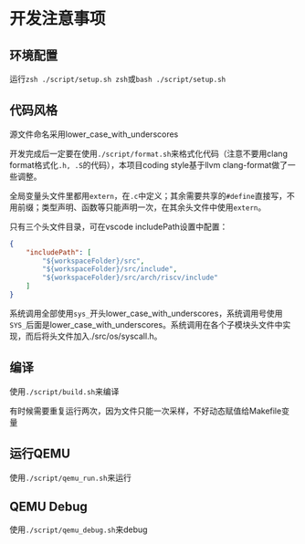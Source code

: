 # 开发注意事项

## 环境配置

运行`zsh ./script/setup.sh zsh`或`bash ./script/setup.sh`

## 代码风格

源文件命名采用lower_case_with_underscores

开发完成后一定要在使用`./script/format.sh`来格式化代码（注意不要用clang format格式化`.h, .S`的代码），本项目coding style基于llvm clang-format做了一些调整。

全局变量头文件里都用`extern`，在`.c`中定义；其余需要共享的`#define`直接写，不用前缀；类型声明、函数等只能声明一次，在其余头文件中使用`extern`。

只有三个头文件目录，可在vscode includePath设置中配置：

```json
{
    "includePath": [
        "${workspaceFolder}/src",
        "${workspaceFolder}/src/include",
        "${workspaceFolder}/src/arch/riscv/include"
    ]
}
```

系统调用全部使用`sys_`开头lower_case_with_underscores，系统调用号使用`SYS_`后面是lower_case_with_underscores。系统调用在各个子模块头文件中实现，而后将头文件加入./src/os/syscall.h。

## 编译

使用`./script/build.sh`来编译

有时候需要重复运行两次，因为文件只能一次采样，不好动态赋值给Makefile变量

## 运行QEMU

使用`./script/qemu_run.sh`来运行

## QEMU Debug

使用`./script/qemu_debug.sh`来debug